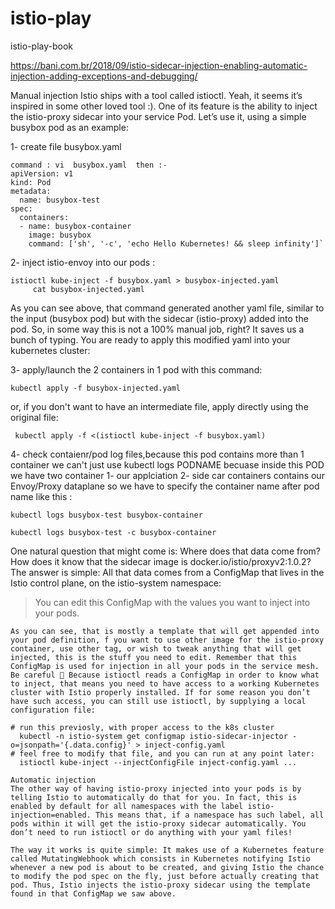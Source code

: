 # istio-play
istio-play-book


https://bani.com.br/2018/09/istio-sidecar-injection-enabling-automatic-injection-adding-exceptions-and-debugging/

Manual injection
Istio ships with a tool called istioctl. Yeah, it seems it’s inspired in some other loved tool :). One of its feature is the ability to inject the istio-proxy sidecar into your service Pod. Let’s use it, using a simple busybox pod as an example:

1- create file  busybox.yaml 

    command : vi  busybox.yaml  then :-
    apiVersion: v1
    kind: Pod
    metadata:
      name: busybox-test
    spec:
      containers:
      - name: busybox-container
        image: busybox
        command: ['sh', '-c', 'echo Hello Kubernetes! && sleep infinity']`
 2- inject istio-envoy into our pods :
 ```shell
 istioctl kube-inject -f busybox.yaml > busybox-injected.yaml
      cat busybox-injected.yaml 
```
As you can see above, that command generated another yaml file, similar to the input (busybox pod) but with the sidecar (istio-proxy) added into the pod. So, in some way this is not a 100% manual job, right? It saves us a bunch of typing. You are ready to apply this modified yaml into your kubernetes cluster:


3-  apply/launch the 2 containers in 1 pod with this command:
```shell
kubectl apply -f busybox-injected.yaml
```
or, if you don't want to have an intermediate file, apply directly using the original file:
```shell
 kubectl apply -f <(istioctl kube-inject -f busybox.yaml)
```
4- check contaienr/pod log files,because this pod contains more than 1 container we can't just use kubectl logs PODNAME
becuase inside this POD we have two container 1- our applciation 2- side car containers contains our Envoy/Proxy dataplane
so we have to specify the container name after pod name like this :
```shell
kubectl logs busybox-test busybox-container 
```
```shell
kubectl logs busybox-test -c busybox-container

```

One natural question that might come is: Where does that data come from? How does it know that the sidecar image is docker.io/istio/proxyv2:1.0.2? The answer is simple: All that data comes from a ConfigMap that lives in the Istio control plane, on the istio-system namespace:

> You can edit this ConfigMap with the values you want to inject into your pods.

    As you can see, that is mostly a template that will get appended into your pod definition, f you want to use other image for the istio-proxy container, use other tag, or wish to tweak anything that will get injected, this is the stuff you need to edit. Remember that this ConfigMap is used for injection in all your pods in the service mesh. Be careful 🙂 Because istioctl reads a ConfigMap in order to know what to inject, that means you need to have access to a working Kubernetes cluster with Istio properly installed. If for some reason you don’t have such access, you can still use istioctl, by supplying a local configuration file:
```shell
# run this previosly, with proper access to the k8s cluster
  kubectl -n istio-system get configmap istio-sidecar-injector -o=jsonpath='{.data.config}' > inject-config.yaml
# feel free to modify that file, and you can run at any point later:
  istioctl kube-inject --injectConfigFile inject-config.yaml ...
```
    Automatic injection
    The other way of having istio-proxy injected into your pods is by telling Istio to automatically do that for you. In fact, this is enabled by default for all namespaces with the label istio-injection=enabled. This means that, if a namespace has such label, all pods within it will get the istio-proxy sidecar automatically. You don’t need to run istioctl or do anything with your yaml files!
    
    The way it works is quite simple: It makes use of a Kubernetes feature called MutatingWebhook which consists in Kubernetes notifying Istio whenever a new pod is about to be created, and giving Istio the chance to modify the pod spec on the fly, just before actually creating that pod. Thus, Istio injects the istio-proxy sidecar using the template found in that ConfigMap we saw above.
